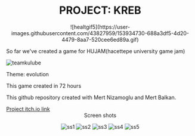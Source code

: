 <div align = "center"><h1>PROJECT: KREB</h1>
![healtgif5](https://user-images.githubusercontent.com/43827959/153934730-688a3df5-4d20-4479-8aa7-520cee6ed89a.gif)</div>
<p>So far we've created a game for HUJAM(hacettepe university game jam)</p>

![teamkulube](https://user-images.githubusercontent.com/43827959/153935665-fa45ddd8-dbbd-4635-91ac-64888f23b176.png)

<p>Theme: evolution</p>
<p>This game created in 72 hours</p>
<p>This github repository created with Mert Nizamoglu and Mert Balkan.</p>
<a href = "https://verte-x.itch.io/project-creb">Project itch.io link</a>

<div align = "center">Screen shots
  
![ss1](https://user-images.githubusercontent.com/43827959/153936113-c008ccb4-953e-4dbc-93ab-ab709caa41c2.png)
![ss2](https://user-images.githubusercontent.com/43827959/153936127-84e82747-65ca-411c-852e-8a292413816b.png)
![ss3](https://user-images.githubusercontent.com/43827959/153936132-9d36dcfd-0d22-4b11-ad3c-f57c59a41a5f.png)
![ss4](https://user-images.githubusercontent.com/43827959/153936144-65ca280e-e0ac-42b5-ba38-0f9422477075.png)
![ss5](https://user-images.githubusercontent.com/43827959/153936162-dbc46db8-f8ea-48f0-9889-dbc89be5a7cc.png)

</div>
